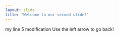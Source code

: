 ```yaml
---
layout: slide
title: "Welcome to our second slide!"
---
```

my line 5 modification
Use the left arrow to go back!
